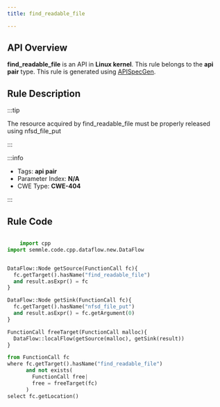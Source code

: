 ```yaml
---
title: find_readable_file

---
```



## API Overview
**find_readable_file** is an API in **Linux kernel**. This rule belongs to the **api pair** type. This rule is generated using [APISpecGen](../../tools/APISpecGen).
## Rule Description

:::tip

The resource acquired by find_readable_file must be properly released using nfsd_file_put

:::

:::info

- Tags: **api pair**
- Parameter Index: **N/A**
- CWE Type: **CWE-404**

:::

## Rule Code
```python

    import cpp
import semmle.code.cpp.dataflow.new.DataFlow


DataFlow::Node getSource(FunctionCall fc){
  fc.getTarget().hasName("find_readable_file")
  and result.asExpr() = fc
}

DataFlow::Node getSink(FunctionCall fc){
  fc.getTarget().hasName("nfsd_file_put")
  and result.asExpr() = fc.getArgument(0)
}

FunctionCall freeTarget(FunctionCall malloc){
  DataFlow::localFlow(getSource(malloc), getSink(result))
}

from FunctionCall fc
where fc.getTarget().hasName("find_readable_file")
      and not exists(
        FunctionCall free| 
        free = freeTarget(fc)
      )
select fc.getLocation()

    
```